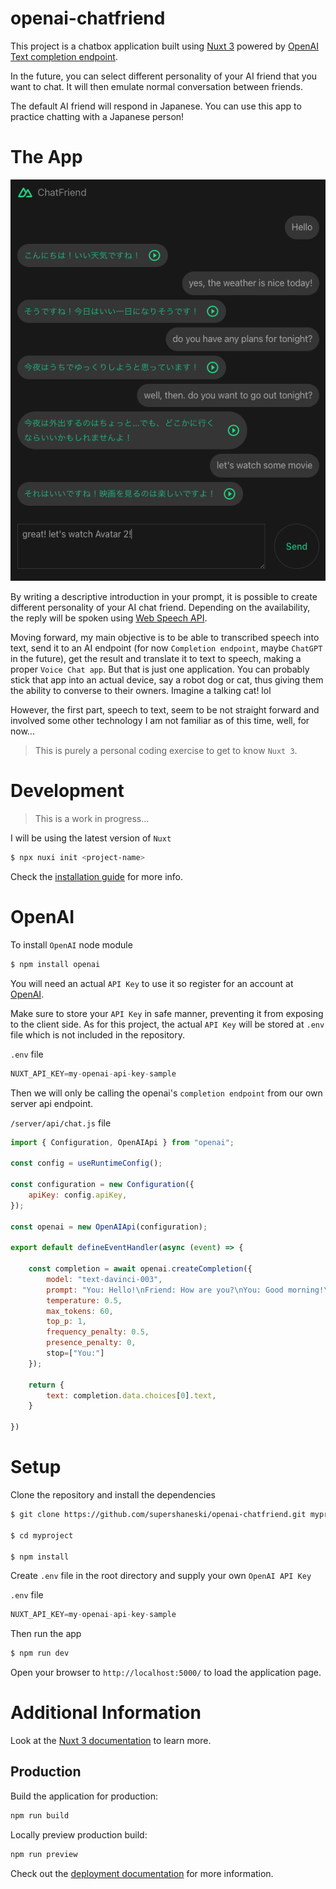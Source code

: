openai-chatfriend
=======

This project is a chatbox application built using [Nuxt 3](https://nuxt.com/v3) powered by [OpenAI Text completion endpoint](https://beta.openai.com/docs/guides/completion).

In the future, you can select different personality of your AI friend that you want to chat. It will then emulate normal conversation between friends. 

The default AI friend will respond in Japanese. You can use this app to practice chatting with a Japanese person!


# The App

![ChatFriend](./docs/screenshot.png)

By writing a descriptive introduction in your prompt, it is possible to create different personality of your AI chat friend. Depending on the availability, the reply will be spoken using [Web Speech API](https://developer.mozilla.org/en-US/docs/Web/API/Web_Speech_API).

Moving forward, my main objective is to be able to transcribed speech into text, send it to an AI endpoint (for now `Completion endpoint`, maybe `ChatGPT` in the future), get the result and translate it to text to speech, making a proper `Voice Chat app`. But that is just one application. You can probably stick that app into an actual device, say a robot dog or cat, thus giving them the ability to converse to their owners. Imagine a talking cat! lol

However, the first part, speech to text, seem to be not straight forward and involved some other technology I am not familiar as of this time, well, for now...

> This is purely a personal coding exercise to get to know `Nuxt 3`.

# Development

> This is a work in progress...

I will be using the latest version of `Nuxt`

```sh
$ npx nuxi init <project-name>
```

Check the [installation guide](https://nuxt.com/docs/getting-started/installation) for more info.


# OpenAI

To install `OpenAI` node module

```sh
$ npm install openai
```

You will need an actual `API Key` to use it so register for an account at [OpenAI](https://openai.com/api/).

Make sure to store your `API Key` in safe manner, preventing it from exposing to the client side.
As for this project, the actual `API Key` will be stored at `.env` file which is not included in the repository.

`.env` file
```javascript
NUXT_API_KEY=my-openai-api-key-sample
```

Then we will only be calling the openai's `completion endpoint` from our own server api endpoint.

`/server/api/chat.js` file
```javascript
import { Configuration, OpenAIApi } from "openai";

const config = useRuntimeConfig();

const configuration = new Configuration({
    apiKey: config.apiKey,
});

const openai = new OpenAIApi(configuration);

export default defineEventHandler(async (event) => {

    const completion = await openai.createCompletion({
        model: "text-davinci-003",
        prompt: "You: Hello!\nFriend: How are you?\nYou: Good morning!\nFriend:",
        temperature: 0.5,
        max_tokens: 60,
        top_p: 1,
        frequency_penalty: 0.5,
        presence_penalty: 0,
        stop=["You:"]
    });

    return {
        text: completion.data.choices[0].text,
    }

})
```

# Setup

Clone the repository and install the dependencies

```sh
$ git clone https://github.com/supershaneski/openai-chatfriend.git myproject

$ cd myproject

$ npm install
```

Create `.env` file in the root directory and supply your own `OpenAI API Key`

`.env` file
```javascript
NUXT_API_KEY=my-openai-api-key-sample
```

Then run the app

```sh
$ npm run dev
```

Open your browser to `http://localhost:5000/` to load the application page.


# Additional Information

Look at the [Nuxt 3 documentation](https://nuxt.com/docs/getting-started/introduction) to learn more.

## Production

Build the application for production:

```bash
npm run build
```

Locally preview production build:

```bash
npm run preview
```

Check out the [deployment documentation](https://nuxt.com/docs/getting-started/deployment) for more information.
